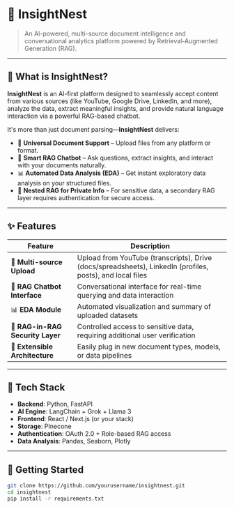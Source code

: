 # 🚀 InsightNest

> An AI-powered, multi-source document intelligence and conversational analytics platform powered by Retrieval-Augmented Generation (RAG).

---

## 📌 What is InsightNest?

**InsightNest** is an AI-first platform designed to seamlessly accept content from various sources (like YouTube, Google Drive, LinkedIn, and more), analyze the data, extract meaningful insights, and provide natural language interaction via a powerful RAG-based chatbot.

It's more than just document parsing—**InsightNest** delivers:

- 📄 **Universal Document Support** – Upload files from any platform or format.
- 🧠 **Smart RAG Chatbot** – Ask questions, extract insights, and interact with your documents naturally.
- 📊 **Automated Data Analysis (EDA)** – Get instant exploratory data analysis on your structured files.
- 🔐 **Nested RAG for Private Info** – For sensitive data, a secondary RAG layer requires authentication for secure access.

---

## ✨ Features

| Feature | Description |
|--------|-------------|
| 📂 **Multi-source Upload** | Upload from YouTube (transcripts), Drive (docs/spreadsheets), LinkedIn (profiles, posts), and local files |
| 🤖 **RAG Chatbot Interface** | Conversational interface for real-time querying and data interaction |
| 📊 **EDA Module** | Automated visualization and summary of uploaded datasets |
| 🔐 **RAG-in-RAG Security Layer** | Controlled access to sensitive data, requiring additional user verification |
| 🧩 **Extensible Architecture** | Easily plug in new document types, models, or data pipelines |

---

## 🔧 Tech Stack

- **Backend**: Python, FastAPI
- **AI Engine**: LangChain + Grok + Llama 3 
- **Frontend**: React / Next.js (or your stack)
- **Storage**: PInecone
- **Authentication**: OAuth 2.0 + Role-based RAG access
- **Data Analysis**: Pandas, Seaborn, Plotly

---

## 🚀 Getting Started

```bash
git clone https://github.com/yourusername/insightnest.git
cd insightnest
pip install -r requirements.txt
